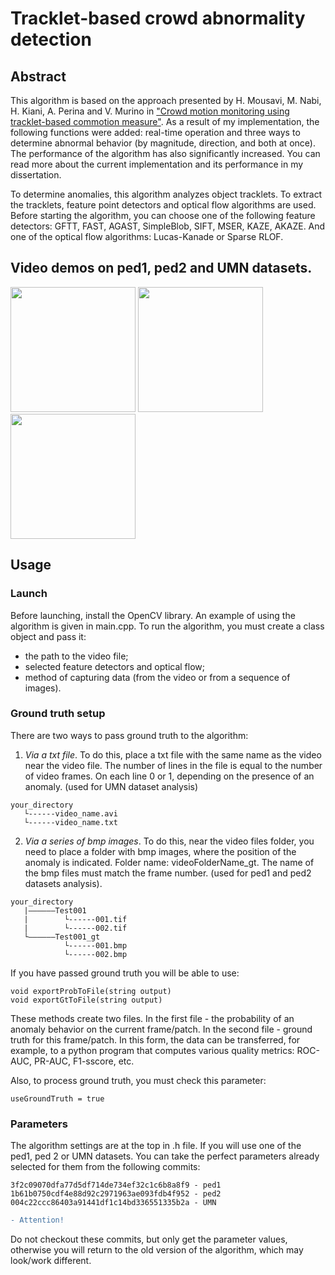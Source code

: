 # Tracklet-based crowd abnormality detection

## Abstract
This algorithm is based on the approach presented by H. Mousavi, M. Nabi, H. Kiani, A. Perina and V. Murino in ["Crowd motion monitoring using tracklet-based commotion measure"](https://ieeexplore.ieee.org/document/7351223). As a result of my implementation, the following functions were added: real-time operation and three ways to determine abnormal behavior (by magnitude, direction, and both at once). The performance of the algorithm has also significantly increased. You can read more about the current implementation and its performance in my dissertation.

To determine anomalies, this algorithm analyzes object tracklets. To extract the tracklets, feature point detectors and optical flow algorithms are used. Before starting the algorithm, you can choose one of the following feature detectors: GFTT, FAST, AGAST, SimpleBlob, SIFT, MSER, KAZE, AKAZE. And one of the optical flow algorithms: Lucas-Kanade or Sparse RLOF.

## Video demos on ped1, ped2 and UMN datasets.
<img src="demo/ped1.gif" width="200"/> <img src="demo/ped2.gif" width="200"/> <img src="demo/umn.gif" width="200"/>

## Usage
### Launch
Before launching, install the OpenCV library. An example of using the algorithm is given in main.cpp. To run the algorithm, you must create a class object and pass it:
- the path to the video file;
- selected feature detectors and optical flow;
- method of capturing data (from the video or from a sequence of images).

### Ground truth setup
There are two ways to pass ground truth to the algorithm:
1. *Via a txt file*. To do this, place a txt file with the same name as the video near the video file. The number of lines in the file is equal to the number of video frames. On each line 0 or 1, depending on the presence of an anomaly. (used for UMN dataset analysis)
```
your_directory
   └------video_name.avi
   └------video_name.txt
```
2. *Via a series of bmp images*. To do this, near the video files folder, you need to place a folder with bmp images, where the position of the anomaly is indicated. Folder name: videoFolderName_gt. The name of the bmp files must match the frame number. (used for ped1 and ped2 datasets analysis).
```
your_directory
   |——————Test001
   |        └------001.tif
   |        └------002.tif
   └——————Test001_gt
            └------001.bmp
            └------002.bmp
```

If you have passed ground truth you will be able to use:
```
void exportProbToFile(string output)
void exportGtToFile(string output)
```
These methods create two files. In the first file - the probability of an anomaly behavior on the current frame/patch. In the second file - ground truth for this frame/patch. In this form, the data can be transferred, for example, to a python program that computes various quality metrics: ROC-AUC, PR-AUC, F1-sscore, etc.

Also, to process ground truth, you must check this parameter:
```
useGroundTruth = true
```
### Parameters
The algorithm settings are at the top in .h file. If you will use one of the ped1, ped 2 or UMN datasets. You can take the perfect parameters already selected for them from the following commits:
```
3f2c09070dfa77d5df714de734ef32c1c6b8a8f9 - ped1
1b61b0750cdf4e88d92c2971963ae093fdb4f952 - ped2
004c22ccc86403a91441df1c14bd336551335b2a - UMN
```
```diff
- Attention!
```
Do not checkout these commits, but only get the parameter values, otherwise you will return to the old version of the algorithm, which may look/work different.
